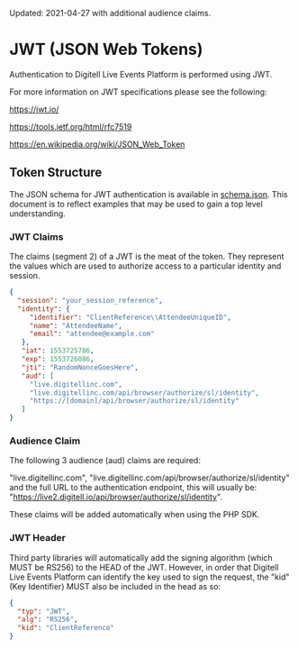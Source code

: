 Updated: 2021-04-27 with additional audience claims.

# JWT (JSON Web Tokens)
Authentication to Digitell Live Events Platform is performed using JWT.

For more information on JWT specifications please see the following:

https://jwt.io/

https://tools.ietf.org/html/rfc7519

https://en.wikipedia.org/wiki/JSON_Web_Token

## Token Structure
The JSON schema for JWT authentication is available in [schema.json](schema.json). 
This document is to reflect examples that may be used to gain a top level understanding.

### JWT Claims
The claims (segment 2) of a JWT is the meat of the token. They represent the values which
are used to authorize access to a particular identity and session.

```json
{
  "session": "your_session_reference",
  "identity": { 
     "identifier": "ClientReference\\AttendeeUniqueID",
     "name": "AttendeeName",
     "email": "attendee@example.com"
   },
   "iat": 1553725786,
   "exp": 1553726086,
   "jti": "RandomNonceGoesHere",
   "aud": [
     "live.digitellinc.com",
     "live.digitellinc.com/api/browser/authorize/sl/identity",
     "https://[domain]/api/browser/authorize/sl/identity"
   ]
}
```

### Audience Claim
The following 3 audience (aud) claims are required:

"live.digitellinc.com", "live.digitellinc.com/api/browser/authorize/sl/identity" and the full URL to the
authentication endpoint, this will usually be: "https://live2.digitell.io/api/browser/authorize/sl/identity".

These claims will be added automatically when using the PHP SDK.

### JWT Header
Third party libraries will automatically add the signing algorithm (which MUST be RS256) to the HEAD
of the JWT. However, in order that Digitell Live Events Platform can identify the key used to sign
the request, the "kid" (Key Identifier) MUST also be included in the head as so:

```json
{
  "typ": "JWT",
  "alg": "RS256",
  "kid": "ClientReference"
}
```
